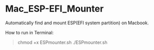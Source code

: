 # Mac_ESP-EFI_Mounter
Automatically find and mount ESP(EFI system partition) on Macbook.

How to run in Terminal:
>chmod +x ESPmounter.sh
>./ESPmounter.sh